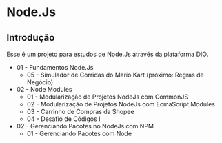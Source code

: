 # Node.Js

## Introdução

Esse é um projeto para estudos de Node.Js através da plataforma DIO.

* 01 - Fundamentos Node.Js
    * 05 - Simulador de Corridas do Mario Kart (próximo: Regras de Negócio)
* 02 - Node Modules
    * 01 - Modularização de Projetos NodeJs com CommonJS
    * 02 - Modularização de Projetos NodeJs com EcmaScript Modules
    * 03 - Carrinho de Compras da Shopee
    * 04 - Desafio de Códigos I
* 02 - Gerenciando Pacotes no NodeJs com NPM
    * 01 - Gerenciando Pacotes com Node
